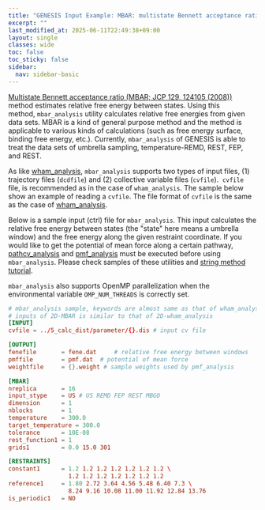 ```yaml
---
title: "GENESIS Input Example: MBAR: multistate Bennett acceptance ratio (`mbar_analysis`)"
excerpt: ""
last_modified_at: 2025-06-11T22:49:38+09:00
layout: single
classes: wide
toc: false
toc_sticky: false
sidebar:
  nav: sidebar-basic
---
```


[Multistate Bennett acceptance ratio (MBAR; JCP 129, 124105 (2008))
](http://dx.doi.org/10.1063/1.2978177) method estimates relative free energy
between states. Using this method, `mbar_analysis` utility calculates relative
free energies from given data sets. MBAR is a kind of general purpose method and
the method is applicable to various kinds of calculations (such as free energy
surface, binding free energy, etc.). Currently, `mbar_analysis` of GENESIS is
able to treat the data sets of umbrella sampling, temperature-REMD, REST, FEP,
and REST.

As like
[wham_analysis](/examples/wham_weighted_histogram_analysis_method_wham_analysis/),
`mbar_analysis` supports two types of input files, (1) trajectory files
(`dcdfile`) and (2) collective variable files (`cvfile`).  `cvfile` file, is
recommended as in the case of `wham_analysis`. The sample below show an example
of reading a `cvfile`. The file format of `cvfile` is the same as the case of
[wham_analysis](/examples/wham_weighted_histogram_analysis_method_wham_analysis/).

Below is a sample input (ctrl) file for `mbar_analysis`. This input calculates
the relative free energy between states (the "state" here means a umbrella
window) and the free energy along the given restraint coordinate. If you would
like to get the potential of mean force along a certain pathway,
[pathcv_analysis](/examples/calculate_tangential_and_orthogonal_coordinates_to_a_pathway_from_samples_pathcv_analysis/)
and
[pmf_analysis](/examples/free_energy_profile_using_mbar_output_pmf_analysis/)
must be executed before using `mbar_analysis`. Please check samples of these
utilities and [string method tutorial](/tutorials/genesis_tutorial_13.1_2022/).

`mbar_analysis` also supports OpenMP parallelization when the environmental
variable `OMP_NUM_THREADS` is correctly set.

```toml
# mbar_analysis sample, keywords are almost same as that of wham_analysis
# inputs of 2D-MBAR is similar to that of 2D-wham_analysis
[INPUT]
cvfile = ../5_calc_dist/parameter/{}.dis # input cv file

[OUTPUT]
fenefile       = fene.dat     # relative free energy between windows
pmffile        = pmf.dat  # potential of mean force
weightfile     = {}.weight # sample weights used by pmf_analysis

[MBAR]
nreplica       = 16
input_stype    = US # US REMD FEP REST MBGO
dimension      = 1
nblocks        = 1
temperature    = 300.0
target_temperature = 300.0
tolerance      = 10E-08
rest_function1 = 1
grids1         = 0.0 15.0 301

[RESTRAINTS]
constant1      = 1.2 1.2 1.2 1.2 1.2 1.2 1.2 \
                 1.2 1.2 1.2 1.2 1.2 1.2 1.2
reference1     = 1.80 2.72 3.64 4.56 5.48 6.40 7.3 \
                 8.24 9.16 10.08 11.00 11.92 12.84 13.76
is_periodic1   = NO
```
